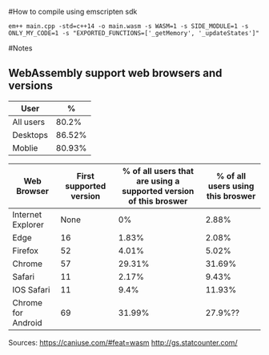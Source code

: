 #How to compile
using emscripten sdk
```shell
em++ main.cpp -std=c++14 -o main.wasm -s WASM=1 -s SIDE_MODULE=1 -s ONLY_MY_CODE=1 -s "EXPORTED_FUNCTIONS=['_getMemory', '_updateStates']"
```

#Notes

## WebAssembly support web browsers and versions

User | %
---- | -
All users | 80.2%
Desktops | 86.52%
Moblie | 80.93%

Web Browser | First supported version | % of all users that are using a supported version of this broswer | % of all users using this broswer |
----------- | ----------------------- | ----------------------------------------------------------------- | --------------------------------- |
Internet Explorer | None | 0% | 2.88%
Edge | 16 | 1.83% | 2.08%
Firefox | 52 | 4.01% | 5.02%
Chrome | 57 | 29.31% | 31.69%
Safari | 11 | 2.17% | 9.43%
IOS Safari | 11 | 9.4% | 11.93%
Chrome for Android | 69 | 31.99% | 27.9%??

Sources: https://caniuse.com/#feat=wasm http://gs.statcounter.com/